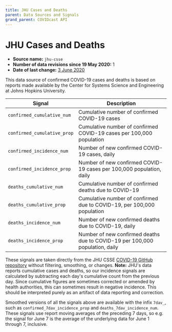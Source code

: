 ```yaml
---
title: JHU Cases and Deaths
parent: Data Sources and Signals
grand_parent: COVIDcast API
---
```


# JHU Cases and Deaths

* **Source name:** `jhu-csse`
* **Number of data revisions since 19 May 2020:** 1
* **Date of last change:** [3 June 2020](../covidcast_changelog.md#jhu-csse)

This data source of confirmed COVID-19 cases and deaths is based on reports made
available by the Center for Systems Science and Engineering at Johns Hopkins
University.

| Signal | Description |
| --- | --- |
| `confirmed_cumulative_num` | Cumulative number of confirmed COVID-19 cases |
| `confirmed_cumulative_prop` | Cumulative number of confirmed COVID-19 cases per 100,000 population |
| `confirmed_incidence_num` | Number of new confirmed COVID-19 cases, daily |
| `confirmed_incidence_prop` | Number of new confirmed COVID-19 cases per 100,000 population, daily |
| `deaths_cumulative_num` | Cumulative number of confirmed deaths due to COVID-19 |
| `deaths_cumulative_prop` | Cumulative number of confirmed due to COVID-19, per 100,000 population |
| `deaths_incidence_num` | Number of new confirmed deaths due to COVID-19, daily |
| `deaths_incidence_prop` | Number of new confirmed deaths due to COVID-19 per 100,000 population, daily |

These signals are taken directly from the JHU CSSE [COVID-19 GitHub
repository](https://github.com/CSSEGISandData/COVID-19) without filtering,
smoothing, or changes. **Note:** JHU's data reports cumulative cases and deaths,
so our incidence signals are calculated by subtracting each day's cumulative
count from the previous day. Since cumulative figures are sometimes corrected or
amended by health authorities, this can sometimes result in negative incidence.
This should be interpreted purely as an artifact of data reporting and
correction.

Smoothed versions of all the signals above are available with the infix `7dav_`,
such as `confirmed_7dav_incidence_prop` and `deaths_7dav_incidence_num`. These
signals use report moving averages of the preceding 7 days, so e.g. the signal
for June 7 is the average of the underlying data for June 1 through 7,
inclusive.
